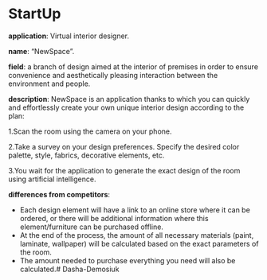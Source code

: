 # StartUp
**application**: Virtual interior designer.

**name**: “NewSpace”.

**field**: a branch of design aimed at the interior of premises in order to ensure convenience and aesthetically pleasing interaction between the environment and people.

**description**: NewSpace is an application thanks to which you can quickly and effortlessly create your own unique interior design according to the plan:

1.Scan the room using the camera on your phone.

2.Take a survey on your design preferences. Specify the desired color palette, style, fabrics, decorative elements, etc.

3.You wait for the application to generate the exact design of the room using artificial intelligence.

**differences from competitors**:
+ Each design element will have a link to an online store where it can be ordered, or there will be additional information where this element/furniture can be purchased offline.
+ At the end of the process, the amount of all necessary materials (paint, laminate, wallpaper) will be calculated based on the exact parameters of the room.
+ The amount needed to purchase everything you need will also be calculated.# Dasha-Demosiuk
